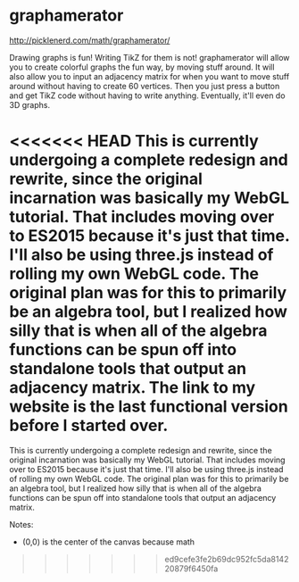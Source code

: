 # graphamerator

http://picklenerd.com/math/graphamerator/

Drawing graphs is fun!  Writing TikZ for them is not!  graphamerator will allow you to create colorful graphs the fun way, by moving stuff around.  It will also allow you to input an adjacency matrix for when you want to move stuff around without having to create 60 vertices.  Then you just press a button and get TikZ code without having to write anything.  Eventually, it'll even do 3D graphs.  

<<<<<<< HEAD
This is currently undergoing a complete redesign and rewrite, since the original incarnation was basically my WebGL tutorial.  That includes moving over to ES2015 because it's just that time.  I'll also be using three.js instead of rolling my own WebGL code.  The original plan was for this to primarily be an algebra tool, but I realized how silly that is when all of the algebra functions can be spun off into standalone tools that output an adjacency matrix.  The link to my website is the last functional version before I started over.
=======
This is currently undergoing a complete redesign and rewrite, since the original incarnation was basically my WebGL tutorial.  That includes moving over to ES2015 because it's just that time.  I'll also be using three.js instead of rolling my own WebGL code.  The original plan was for this to primarily be an algebra tool, but I realized how silly that is when all of the algebra functions can be spun off into standalone tools that output an adjacency matrix.

Notes: 
* (0,0) is the center of the canvas because math
>>>>>>> ed9cefe3fe2b69dc952fc5da814220879f6450fa
